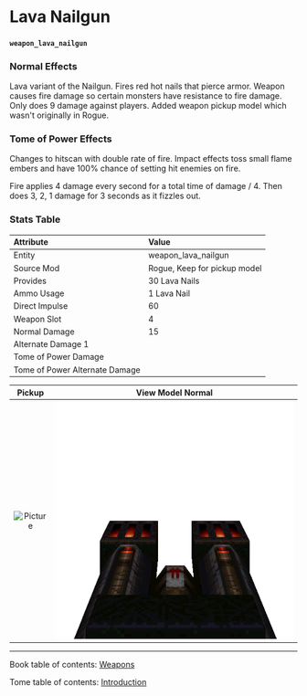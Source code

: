 # Lava Nailgun

#### `weapon_lava_nailgun`

### Normal Effects
Lava variant of the Nailgun.  Fires red hot nails that pierce armor.  Weapon
causes fire damage so certain monsters have resistance to fire damage.  Only
does 9 damage against players.  Added weapon pickup model which wasn't
originally in Rogue.

### Tome of Power Effects
Changes to hitscan with double rate of fire.  Impact effects toss small flame
embers and have 100% chance of setting hit enemies on fire.

Fire applies 4 damage every second for a total time of damage / 4.  Then does
3, 2, 1 damage for 3 seconds as it fizzles out.

### Stats Table

|Attribute                     |Value                          |
|:-----------------------------|:------------------------------|
|Entity                        |weapon_lava_nailgun            |
|Source Mod                    |Rogue, Keep for pickup model   |
|Provides                      |30 Lava Nails                  |
|Ammo Usage                    |1 Lava Nail                    |
|Direct Impulse                |60                             |
|Weapon Slot                   |4                              |
|Normal Damage                 |15                             |
|Alternate Damage 1            |                               |
|Tome of Power Damage          |                               |
|Tome of Power Alternate Damage|                               |

|Pickup|View Model Normal|
|:---:|:---:|
![Picture](img/weapon_lavanail.png)|![Picture](img/v_lavanail.png)|

-------------------------------------------------------------------------------
Book table of contents: [Weapons](3.0-Weapons.md)
<br />

Tome table of contents: [Introduction](1.0-Introduction.md)